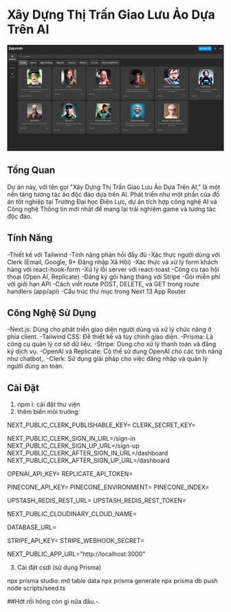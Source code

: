 # Xây Dựng Thị Trấn Giao Lưu Ảo Dựa Trên AI

![Xây Dựng Thị Trấn Giao Lưu Ảo Dựa Trên AI](image.png)

## Tổng Quan

Dự án này, với tên gọi "Xây Dựng Thị Trấn Giao Lưu Ảo Dựa Trên AI," là một nền tảng tương tác ảo độc đáo dựa trên AI. Phát triển như một phần của đồ án tốt nghiệp tại Trường Đại học Điện Lực, dự án tích hợp công nghệ AI và Công nghệ Thông tin mới nhất để mang lại trải nghiệm game và tương tác độc đáo.

## Tính Năng

-Thiết kế với Tailwind
-Tính năng phản hồi đầy đủ
-Xác thực người dùng với Clerk (Email, Google, 9+ Đăng nhập Xã Hội)
-Xác thực và xử lý form khách hàng với react-hook-form
-Xử lý lỗi server với react-toast
-Công cụ tạo hội thoại (Open AI, Replicate)
-Đăng ký gói hàng tháng với Stripe
-Gói miễn phí với giới hạn API
-Cách viết route POST, DELETE, và GET trong route handlers (app/api)
-Cấu trúc thư mục trong Next 13 App Router

## Công Nghệ Sử Dụng

-Next.js: Dùng cho phát triển giao diện người dùng và xử lý chức năng ở phía client.
-Tailwind CSS: Để thiết kế và tùy chỉnh giao diện.
-Prisma: Là công cụ quản lý cơ sở dữ liệu.
-Stripe: Dùng cho xử lý thanh toán và đăng ký dịch vụ.
-OpenAI và Replicate: Có thể sử dụng OpenAI cho các tính năng như chatbot,.
-Clerk: Sử dụng giải pháp cho việc đăng nhập và quản lý người dùng an toàn.

## Cài Đặt

1. npm i: cài đặt thư viện
2. thêm biến môi trường:

NEXT_PUBLIC_CLERK_PUBLISHABLE_KEY=
CLERK_SECRET_KEY=

NEXT_PUBLIC_CLERK_SIGN_IN_URL=/sign-in
NEXT_PUBLIC_CLERK_SIGN_UP_URL=/sign-up
NEXT_PUBLIC_CLERK_AFTER_SIGN_IN_URL=/dashboard
NEXT_PUBLIC_CLERK_AFTER_SIGN_UP_URL=/dashboard

OPENAI_API_KEY=
REPLICATE_API_TOKEN=

PINECONE_API_KEY=
PINECONE_ENVIRONMENT=
PINECONE_INDEX=

UPSTASH_REDIS_REST_URL=
UPSTASH_REDIS_REST_TOKEN=

NEXT_PUBLIC_CLOUDINARY_CLOUD_NAME=

DATABASE_URL=

STRIPE_API_KEY=
STRIPE_WEBHOOK_SECRET=

NEXT_PUBLIC_APP_URL="http://localhost:3000"

3. Cài đặt csdl (sử dụng Prisma)

npx prisma studio: mở table data
npx prisma generate
npx prisma db push
node scripts/seed.ts

##Hớt rồi hông còn gì nữa đâu.-.
